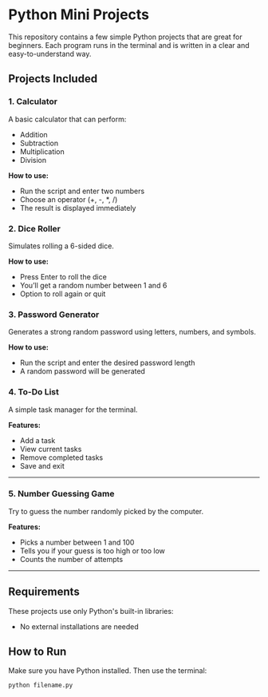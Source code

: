 # Python Mini Projects

This repository contains a few simple Python projects that are great for beginners. Each program runs in the terminal and is written in a clear and easy-to-understand way.

## Projects Included

### 1. Calculator
A basic calculator that can perform:
- Addition
- Subtraction
- Multiplication
- Division

**How to use:**
- Run the script and enter two numbers
- Choose an operator (+, -, *, /)
- The result is displayed immediately

### 2. Dice Roller
Simulates rolling a 6-sided dice.

**How to use:**
- Press Enter to roll the dice
- You’ll get a random number between 1 and 6
- Option to roll again or quit

### 3. Password Generator
Generates a strong random password using letters, numbers, and symbols.

**How to use:**
- Run the script and enter the desired password length
- A random password will be generated
### 4. To-Do List
A simple task manager for the terminal.

**Features:**
- Add a task
- View current tasks
- Remove completed tasks
- Save and exit

---

###  5. Number Guessing Game
Try to guess the number randomly picked by the computer.

**Features:**
- Picks a number between 1 and 100
- Tells you if your guess is too high or too low
- Counts the number of attempts

---
## Requirements
These projects use only Python's built-in libraries:
- No external installations are needed

## How to Run
Make sure you have Python installed. Then use the terminal:

```bash
python filename.py
